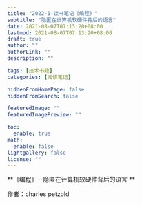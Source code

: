 ```yaml
---
title: "2022-1-读书笔记《编程》"
subtitle: "隐匿在计算机软硬件背后的语言"
date: 2021-08-07T07:13:20+08:00
lastmod: 2021-08-07T07:13:20+08:00
draft: true
author: ""
authorLink: ""
description: ""

tags: [技术书籍]
categories: [阅读笔记]

hiddenFromHomePage: false
hiddenFromSearch: false

featuredImage: ""
featuredImagePreview: ""

toc:
  enable: true
math:
  enable: false
lightgallery: false
license: ""
---
```


**《编程》--隐匿在计算机软硬件背后的语言 **

作者：charles petzold



<!--more-->
